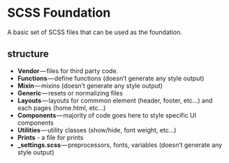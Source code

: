 # SCSS Foundation

A basic set of SCSS files that can be used as the foundation.

## structure

- **Vendor** — files for third party code.
- **Functions** — define functions (doesn’t generate any style output)
- **Mixin** — mixins (doesn’t generate any style output)
- **Generic** — resets or normalizing files
- **Layouts** — layouts for commmon element (header, footer, etc…) and each pages (home.html, etc…)
- **Components** — majority of code goes here to style specific UI components
- **Utilities** — utility classes (show/hide, font weight, etc…)
- **Prints** - a file for prints
- **\_settings.scss** — preprocessors, fonts, variables (doesn’t generate any style output)
